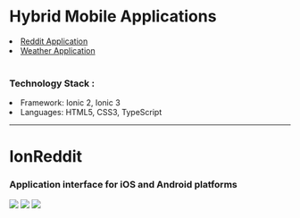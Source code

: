 # Hybrid Mobile Applications
<li><a href ="https://github.com/patilankita79/Hybrid-Mobile-Applications/tree/master/ionreddit"> Reddit Application </a></li>
<li> <a href ="https://github.com/patilankita79/WeatherApp">Weather Application</a>
</li>

<br/>
<h3>Technology Stack :</h3>
<li>Framework: Ionic 2, Ionic 3</li>
<li>Languages: HTML5, CSS3, TypeScript </li>

<hr>
<h1>IonReddit</h1>
<h3>Application interface for iOS and Android platforms</h3>
<img src="https://github.com/patilankita79/HybridMobileApplications/blob/master/Screenshots_IonReddit/Screenshot%202017-09-14%2011.58.03.png" />
<img src="https://github.com/patilankita79/HybridMobileApplications/blob/master/Screenshots_IonReddit/Screenshot%202017-09-14%2011.58.18.png" />
<img src="https://github.com/patilankita79/HybridMobileApplications/blob/master/Screenshots_IonReddit/Screenshot%202017-09-14%2011.59.04.png" />


